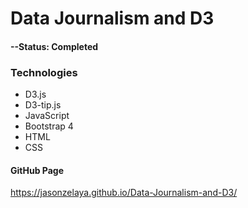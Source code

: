 # Data Journalism and D3

#### --Status: Completed

### Technologies
* D3.js
* D3-tip.js
* JavaScript
* Bootstrap 4
* HTML
* CSS

#### GitHub Page
https://jasonzelaya.github.io/Data-Journalism-and-D3/
